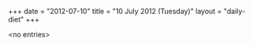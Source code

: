 +++
date = "2012-07-10"
title = "10 July 2012 (Tuesday)"
layout = "daily-diet"
+++


\<no entries\>
